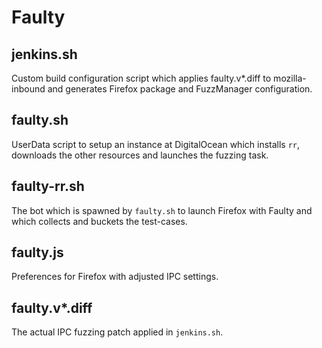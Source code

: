 Faulty
======


jenkins.sh
---
Custom build configuration script which applies faulty.v*.diff to mozilla-inbound and generates Firefox package and FuzzManager configuration.

faulty.sh
---
UserData script to setup an instance at DigitalOcean which installs `rr`, downloads the other resources and launches the fuzzing task.

faulty-rr.sh
---
The bot which is spawned by `faulty.sh` to launch Firefox with Faulty and which collects and buckets the test-cases.

faulty.js
---
Preferences for Firefox with adjusted IPC settings.

faulty.v*.diff
---
The actual IPC fuzzing patch applied in `jenkins.sh`.
